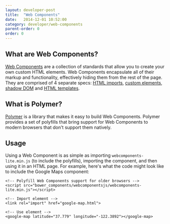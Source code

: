 ```yaml
---
layout: developer-post
title:  "Web Components"
date:   2014-12-01 10:52:00
category: developer/web-components
parent-order: 0
order: 0
---
```


## What are Web Components?
[Web Components](http://webcomponents.org/) are a collection of standards that allow you to create your own custom HTML elements. Web Components encapsulate all of their markup and functionality, effectively hiding them from the rest of the page. They are comprised of 4 separate specs: [HTML imports](http://www.html5rocks.com/en/tutorials/webcomponents/imports/), [custom elements](http://www.html5rocks.com/en/tutorials/webcomponents/customelements/), [shadow DOM](http://www.html5rocks.com/en/tutorials/webcomponents/shadowdom/) and [HTML templates](http://www.html5rocks.com/en/tutorials/webcomponents/template/).

## What is Polymer?
[Polymer](https://www.polymer-project.org/) is a library that makes it easy to build Web Components. Polymer provides a set of polyfills that bring support for Web Components to modern browsers that don't support them natively.

## Usage
Using a Web Component is as simple as importing `webcomponents-lite.min.js` (to include the polyfills), importing the component, and then using it in an HTML page. For example, here's what the code might look like to include the Google Maps component:

```
<!-- Polyfill Web Components support for older browsers -->
<script src="bower_components/webcomponentsjs/webcomponents-lite.min.js"></script>

<!-- Import element -->
<link rel="import" href="google-map.html">

<!-- Use element -->
<google-map latitude="37.779" longitude="-122.3892"></google-map>
```